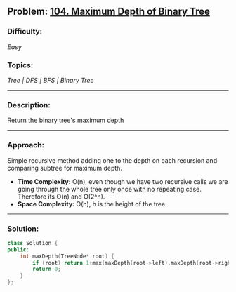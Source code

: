 ## Problem: [104. Maximum Depth of Binary Tree](https://leetcode.com/problems/maximum-depth-of-binary-tree/)

### Difficulty:
*Easy*

### Topics:
*Tree | DFS | BFS | Binary Tree*

---

### Description:
Return the binary tree's maximum depth

---

### Approach:
Simple recursive method adding one to the depth on each recursion and comparing subtree for maximum depth.
- **Time Complexity:** O(n), even though we have two recursive calls we are going through the whole tree only once with no repeating case. Therefore its O(n) and O(2^n).
- **Space Complexity:** O(h), h is the height of the tree.

---

### Solution:
```cpp
class Solution {
public:
    int maxDepth(TreeNode* root) {
        if (root) return 1+max(maxDepth(root->left),maxDepth(root->right));
        return 0;
    }
};
```
